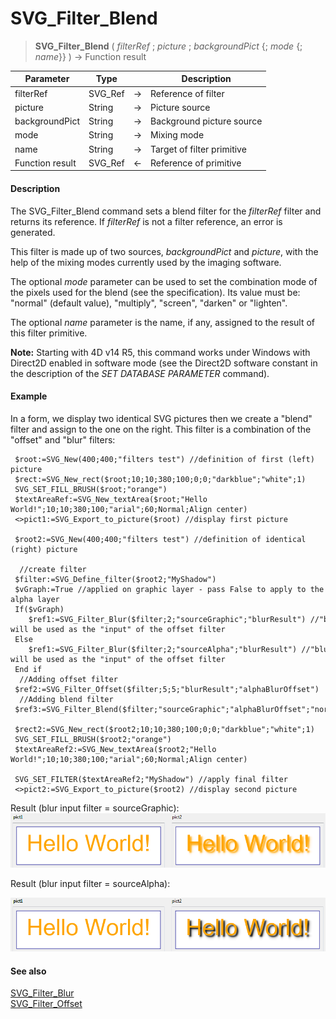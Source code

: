 # SVG_Filter_Blend

>**SVG_Filter_Blend** ( *filterRef* ; *picture* ; *backgroundPict* {; *mode* {; *name*}} ) -> Function result

| Parameter | Type |  | Description |
| --- | --- | --- | --- |
| filterRef | SVG_Ref | &#8594; | Reference of filter |
| picture | String | &#8594; | Picture source |
| backgroundPict | String | &#8594; | Background picture source |
| mode | String | &#8594; | Mixing mode |
| name | String | &#8594; | Target of filter primitive |
| Function result | SVG_Ref | &#8592; | Reference of primitive |



#### Description 

The SVG\_Filter\_Blend command sets a blend filter for the *filterRef* filter and returns its reference. If *filterRef* is not a filter reference, an error is generated.

This filter is made up of two sources, *backgroundPict* and *picture*, with the help of the mixing modes currently used by the imaging software.

The optional *mode* parameter can be used to set the combination mode of the pixels used for the blend (see the specification). Its value must be: "normal" (default value), "multiply", "screen", "darken" or "lighten".

The optional *name* parameter is the name, if any, assigned to the result of this filter primitive.

**Note:** Starting with 4D v14 R5, this command works under Windows with Direct2D enabled in software mode (see the Direct2D software constant in the description of the *SET DATABASE PARAMETER* command).

#### Example 

In a form, we display two identical SVG pictures then we create a "blend" filter and assign to the one on the right. This filter is a combination of the "offset" and "blur" filters:

```4d
 $root:=SVG_New(400;400;"filters test") //definition of first (left) picture
 $rect:=SVG_New_rect($root;10;10;380;100;0;0;"darkblue";"white";1)
 SVG_SET_FILL_BRUSH($root;"orange")
 $textAreaRef:=SVG_New_textArea($root;"Hello World!";10;10;380;100;"arial";60;Normal;Align center)
 <>pict1:=SVG_Export_to_picture($root) //display first picture
 
 $root2:=SVG_New(400;400;"filters test") //definition of identical (right) picture
 
  //create filter
 $filter:=SVG_Define_filter($root2;"MyShadow")
 $vGraph:=True //applied on graphic layer - pass False to apply to the alpha layer
 If($vGraph)
    $ref1:=SVG_Filter_Blur($filter;2;"sourceGraphic";"blurResult") //"blurResult" will be used as the "input" of the offset filter
 Else
    $ref1:=SVG_Filter_Blur($filter;2;"sourceAlpha";"blurResult") //"blurResult" will be used as the "input" of the offset filter
 End if
  //Adding offset filter
 $ref2:=SVG_Filter_Offset($filter;5;5;"blurResult";"alphaBlurOffset")
  //Adding blend filter
 $ref3:=SVG_Filter_Blend($filter;"sourceGraphic";"alphaBlurOffset";"normal";"finalFilter";)
 
 $rect2:=SVG_New_rect($root2;10;10;380;100;0;0;"darkblue";"white";1)
 SVG_SET_FILL_BRUSH($root2;"orange")
 $textAreaRef2:=SVG_New_textArea($root2;"Hello World!";10;10;380;100;"arial";60;Normal;Align center)
 
 SVG_SET_FILTER($textAreaRef2;"MyShadow") //apply final filter
 <>pict2:=SVG_Export_to_picture($root2) //display second picture
```

Result (blur input filter = sourceGraphic):  
![](../images/pict1756656.fr.png)

Result (blur input filter = sourceAlpha):

![](../images/pict1756654.fr.png)

#### See also 

[SVG\_Filter\_Blur](SVG%5FFilter%5FBlur.md)  
[SVG\_Filter\_Offset](SVG%5FFilter%5FOffset.md)  